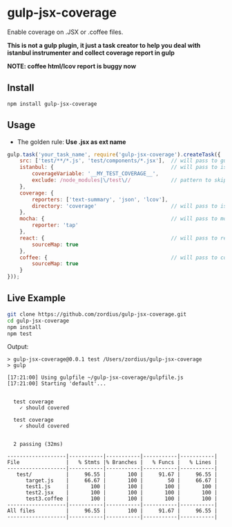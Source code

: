 gulp-jsx-coverage
=================

Enable coverage on .JSX or .coffee files.

**This is not a gulp plugin, it just a task creator to help you deal with istanbul instrumenter and collect coverage report in gulp**

**NOTE: coffee html/lcov report is buggy now**

Install
-------

```
npm install gulp-jsx-coverage
```

Usage
-----

* The golden rule: **Use .jsx as ext name**

```javascript
gulp.task('your_task_name', require('gulp-jsx-coverage').createTask({
    src: ['test/**/*.js', 'test/components/*.jsx'],  // will pass to gulp.src
    istanbul: {                                      // will pass to istanbul
        coverageVariable: '__MY_TEST_COVERAGE__',
        exclude: /node_modules|\/test\//             // pattern to skip instrument
    },
    coverage: {
        reporters: ['text-summary', 'json', 'lcov'],
        directory: 'coverage'                        // will pass to istanbul reporters
    },
    mocha: {                                         // will pass to mocha
        reporter: 'tap'
    },
    react: {                                         // will pass to react-tools
        sourceMap: true
    },
    coffee: {                                        // will pass to coffee.compile
        sourceMap: true
    }
}));
```

Live Example
------------

```sh
git clone https://github.com/zordius/gulp-jsx-coverage.git
cd gulp-jsx-coverage
npm install
npm test
```

Output:

```
> gulp-jsx-coverage@0.0.1 test /Users/zordius/gulp-jsx-coverage
> gulp

[17:21:00] Using gulpfile ~/gulp-jsx-coverage/gulpfile.js
[17:21:00] Starting 'default'...


  test coverage
    ✓ should covered 

  test coverage
    ✓ should covered 


  2 passing (32ms)

-------------------|-----------|-----------|-----------|-----------|
File               |   % Stmts |% Branches |   % Funcs |   % Lines |
-------------------|-----------|-----------|-----------|-----------|
   test/           |     96.55 |       100 |     91.67 |     96.55 |
      target.js    |     66.67 |       100 |        50 |     66.67 |
      test1.js     |       100 |       100 |       100 |       100 |
      test2.jsx    |       100 |       100 |       100 |       100 |
      test3.coffee |       100 |       100 |       100 |       100 |
-------------------|-----------|-----------|-----------|-----------|
All files          |     96.55 |       100 |     91.67 |     96.55 |
-------------------|-----------|-----------|-----------|-----------|
```
